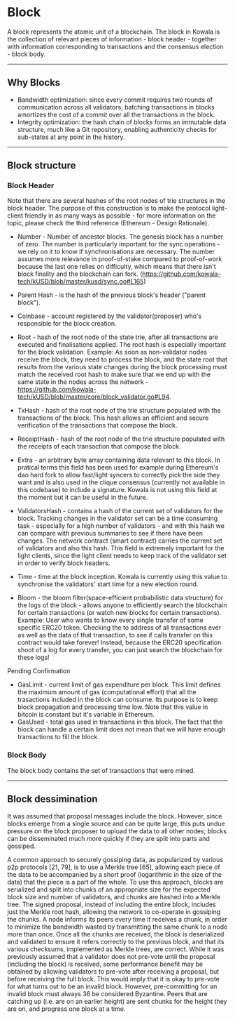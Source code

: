 # Block

A block represents the atomic unit of a blockchain. The block in Kowala is the
collection of relevant pieces of information - block header - together with
information corresponding to transactions and the consensus election - block body.

---

## Why Blocks

* Bandwidth optimization: since every commit requires two rounds of communication across all validators, batching transactions in blocks amortizes the cost of a commit over all the transactions in the block.
* Integrity optimization: the hash chain of blocks forms an immutable data structure, much like a Git repository, enabling authenticity checks for sub-states at any point in the history.

---

## Block structure

### Block Header

Note that there are several hashes of the root nodes of trie structures in the block header. The purpose of this construction is to make the protocol light-client friendly in as many ways as possible - for more information on the topic, please check the third reference (Ethereum - Design Rationale).

* Number - Number of ancestor blocks. The genesis block has a number of zero. The number is particularly important for the sync operations - we rely on it to know if synchronisations are necessary. The number assumes more relevance in proof-of-stake compared to proof-of-work because the last one relies on difficulty, which means that there isn't block finality and the blockchain can fork. (https://github.com/kowala-tech/kUSD/blob/master/kusd/sync.go#L165)

* Parent Hash - is the hash of the previous block's header ("parent block").

* Coinbase - account registered by the validator(proposer) who's responsible for the block creation.

* Root - hash of the root node of the state trie, after all transactions are executed and finalisations applied. The root hash is especially important for the block validation. Example: As soon as non-validator nodes receive the block, they need to process the block, and the state root that results from the various state changes during the block processing must match the received root hash to make sure that we end up with the same state in the nodes across the network - https://github.com/kowala-tech/kUSD/blob/master/core/block_validator.go#L94.

* TxHash - hash of the root node of the trie structure populated with the transactions of the block. This hash allows an efficient and secure verification of the transactions that compose the block.

* ReceiptHash - hash of the root node of the trie structure populated with the receipts of each transaction that compose the block.

* Extra - an arbitrary byte array containing data relevant to this block. In pratical terms this field has been used for example during Ethereum's dao hard fork to allow fast/light syncers to correctly pick the side they want and is also used in the clique consensus (currently not available in this codebase) to include a signature. Kowala is not using this field at the moment but it can be useful in the future.

* ValidatorsHash - contains a hash of the current set of validators for the
  block. Tracking changes in the validator set can be a time consuming task -
  especially for a high number of validators - and with this hash we can compare
  with previous summaries to see if there have been changes. The network contract
  (smart contract) carries the current set of validators and also this hash.
  This field is extremely important for the light clients, since the light client
  needs to keep track of the validator set in order to verify block headers.

* Time - time at the block inception. Kowala is currently using this value to
  synchronise the validators' start time for a new election round.

* Bloom - the bloom filter(space-efficient probabilistic data structure) for
  the logs of the block - allows anyone to efficiently search the blockchain for
  certain transactions (or watch new blocks for certain transactions). Example:
  User who wants to know every single transfer of some specific ERC20 token.
  Checking the to address of all transactions ever as well as the data of that
  transaction, to see if calls transfer on this contract would take forever!
  Instead, because the ERC20 specification shoot of a log for every transfer, you
  can just search the blockchain for these logs!

Pending Confirmation

* GasLimit - current limit of gas expenditure per block. This limit defines the
  maximum amount of gas (computational effort) that all the trasactions included in
  the block can consume. Its purpose is to keep block propagation and processing
  time low. Note that this value in bitcoin is constant but it's variable in
  Ethereum.
* GasUsed - total gas used in transactions in this block. The fact that the block
  can handle a certain limit does not mean that we will have enough transactions
  to fill the block.

### Block Body

The block body contains the set of transactions that were mined.

---

## Block dessimination

It was assumed that proposal messages include the block.
However, since blocks emerge from a single source and can be quite large,
this puts undue pressure on the block proposer to upload the data to all
other nodes; blocks can be disseminated much more quickly if they are split
into parts and gossiped.

A common approach to securely gossiping data, as popularized by various
p2p protocols [21, 79], is to use a Merkle tree [65], allowing each piece of the
data to be accompanied by a short proof (logarithmic in the size of the
data) that the piece is a part of the whole. To use this approach, blocks
are serialized and split into chunks of an appropriate size for the expected
block size and number of validators, and chunks are hashed into a Merkle
tree. The signed proposal, instead of including the entire block, includes just
the Merkle root hash, allowing the network to co-operate in gossiping the
chunks. A node informs its peers every time it receives a chunk, in order to
minimize the bandwidth wasted by transmitting the same chunk to a node
more than once.
Once all the chunks are received, the block is deserialized and validated
to ensure it refers correctly to the previous block, and that its various checksums,
implemented as Merkle trees, are correct. While it was previously
assumed that a validator does not pre-vote until the proposal (including the
block) is received, some performance benefit may be obtained by allowing
validators to pre-vote after receiving a proposal, but before receiving the full
block. This would imply that it is okay to pre-vote for what turns out to be
an invalid block. However, pre-committing for an invalid block must always
36
be considered Byzantine.
Peers that are catching up (i.e. are on an earlier height) are sent chunks
for the height they are on, and progress one block at a time.
